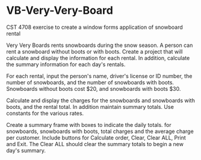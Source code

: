 # VB-Very-Very-Board
CST 4708 exercise to create a window forms application of snowboard rental

Very Very Boards rents snowboards during the snow season.
A person can rent a snowboard without boots or with boots. 
Create a project that will calculate and display the 
information for each rental. In addition, calculate 
the summary information for each day's rentals. 

For each rental, input the person's name, driver's license
or ID number, the number of snowboards, and the number of 
snowboards with boots. Snowboards without boots cost $20,
and snowboards with boots $30.

Calculate and display the charges for the snowboards and 
snowboards with boots, and the rental total. In addition 
maintain summary totals. Use constants for the various 
rates.

Create a summary frame with boxes to indicate the daily 
totals. for snowboards, snowboards with boots, total 
charges and the average charge per customer.
Include buttons for Calculate order, Clear, Clear ALL, 
Print and Exit. The Clear ALL should clear the summary 
totals to begin a new day's summary.
